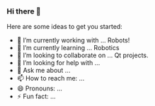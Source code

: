 ### Hi there 👋

<!--
**Lorac/Lorac** is a ✨ _special_ ✨ repository because its `README.md` (this file) appears on your GitHub profile.
-->
Here are some ideas to get you started:

- 🔭 I’m currently working with ... Robots!
- 🌱 I’m currently learning ... Robotics
- 👯 I’m looking to collaborate on ... Qt projects.
- 🤔 I’m looking for help with ... 
- 💬 Ask me about ...
- 📫 How to reach me: ...
- 😄 Pronouns: ...
- ⚡ Fun fact: ...

